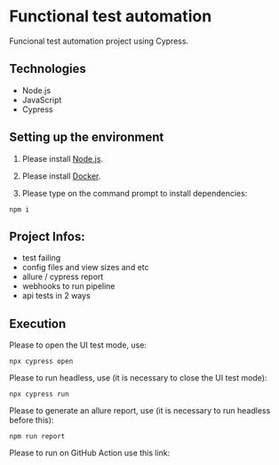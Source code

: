# Functional test automation

Funcional test automation project using Cypress.

## Technologies 

- Node.js
- JavaScript
- Cypress

## Setting up the environment 

1. Please install [Node.js](https://nodejs.org/en/download/).

2. Please install [Docker](https://www.docker.com/get-started).

3. Please type on the command prompt to install dependencies:
```
npm i 
```

## Project Infos:

- test failing 
- config files and view sizes and etc
- allure  /  cypress report
- webhooks to run pipeline
- api tests in 2 ways


## Execution

Please to open the UI test mode, use: 
```
npx cypress open
```

Please to run headless, use (it is necessary to close the UI test mode): 
```
npx cypress run
```

Please to generate an allure report, use (it is necessary to run headless before this):
```
npm run report
```

Please to run on GitHub Action use this link:

